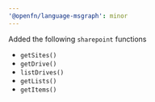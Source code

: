 ```yaml
---
'@openfn/language-msgraph': minor
---
```


Added the following `sharepoint` functions

- `getSites()`
- `getDrive()`
- `listDrives()`
- `getLists()`
- `getItems()`
